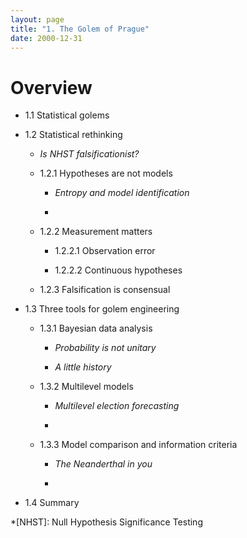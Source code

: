 ```yaml
---
layout: page
title: "1. The Golem of Prague"
date: 2000-12-31
---
```


# Overview

* 1.1 Statistical golems

* 1.2 Statistical rethinking

	* _Is NHST falsificationist?_

	* 1.2.1 Hypotheses are not models

		* _Entropy and model identification_

		* 

	* 1.2.2 Measurement matters

		* 1.2.2.1 Observation error

		* 1.2.2.2 Continuous hypotheses

	* 1.2.3 Falsification is consensual

* 1.3 Three tools for golem engineering

	* 1.3.1 Bayesian data analysis

		* _Probability is not unitary_

		* _A little history_

	* 1.3.2 Multilevel models

		* _Multilevel election forecasting_

		* 

	* 1.3.3 Model comparison and information criteria

		* _The Neanderthal in you_

		* 

* 1.4 Summary

*[NHST]: Null Hypothesis Significance Testing